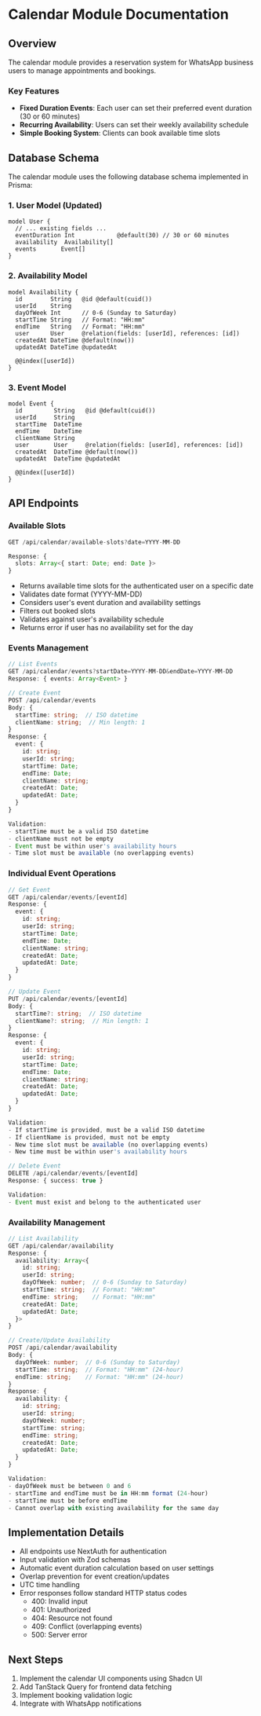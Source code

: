 # Calendar Module Documentation

## Overview
The calendar module provides a reservation system for WhatsApp business users to manage appointments and bookings.

### Key Features
- **Fixed Duration Events**: Each user can set their preferred event duration (30 or 60 minutes)
- **Recurring Availability**: Users can set their weekly availability schedule
- **Simple Booking System**: Clients can book available time slots

## Database Schema
The calendar module uses the following database schema implemented in Prisma:

### 1. User Model (Updated)
```prisma
model User {
  // ... existing fields ...
  eventDuration Int            @default(30) // 30 or 60 minutes
  availability  Availability[]
  events       Event[]
}
```

### 2. Availability Model
```prisma
model Availability {
  id        String   @id @default(cuid())
  userId    String
  dayOfWeek Int      // 0-6 (Sunday to Saturday)
  startTime String   // Format: "HH:mm"
  endTime   String   // Format: "HH:mm"
  user      User     @relation(fields: [userId], references: [id])
  createdAt DateTime @default(now())
  updatedAt DateTime @updatedAt

  @@index([userId])
}
```

### 3. Event Model
```prisma
model Event {
  id         String   @id @default(cuid())
  userId     String
  startTime  DateTime
  endTime    DateTime
  clientName String
  user       User     @relation(fields: [userId], references: [id])
  createdAt  DateTime @default(now())
  updatedAt  DateTime @updatedAt

  @@index([userId])
}
```

## API Endpoints

### Available Slots
```typescript
GET /api/calendar/available-slots?date=YYYY-MM-DD

Response: {
  slots: Array<{ start: Date; end: Date }>
}
```
- Returns available time slots for the authenticated user on a specific date
- Validates date format (YYYY-MM-DD)
- Considers user's event duration and availability settings
- Filters out booked slots
- Validates against user's availability schedule
- Returns error if user has no availability set for the day

### Events Management
```typescript
// List Events
GET /api/calendar/events?startDate=YYYY-MM-DD&endDate=YYYY-MM-DD
Response: { events: Array<Event> }

// Create Event
POST /api/calendar/events
Body: {
  startTime: string;  // ISO datetime
  clientName: string;  // Min length: 1
}
Response: { 
  event: {
    id: string;
    userId: string;
    startTime: Date;
    endTime: Date;
    clientName: string;
    createdAt: Date;
    updatedAt: Date;
  }
}

Validation:
- startTime must be a valid ISO datetime
- clientName must not be empty
- Event must be within user's availability hours
- Time slot must be available (no overlapping events)
```

### Individual Event Operations
```typescript
// Get Event
GET /api/calendar/events/[eventId]
Response: { 
  event: {
    id: string;
    userId: string;
    startTime: Date;
    endTime: Date;
    clientName: string;
    createdAt: Date;
    updatedAt: Date;
  }
}

// Update Event
PUT /api/calendar/events/[eventId]
Body: {
  startTime?: string;  // ISO datetime
  clientName?: string;  // Min length: 1
}
Response: { 
  event: {
    id: string;
    userId: string;
    startTime: Date;
    endTime: Date;
    clientName: string;
    createdAt: Date;
    updatedAt: Date;
  }
}

Validation:
- If startTime is provided, must be a valid ISO datetime
- If clientName is provided, must not be empty
- New time slot must be available (no overlapping events)
- New time must be within user's availability hours

// Delete Event
DELETE /api/calendar/events/[eventId]
Response: { success: true }

Validation:
- Event must exist and belong to the authenticated user
```

### Availability Management
```typescript
// List Availability
GET /api/calendar/availability
Response: {
  availability: Array<{
    id: string;
    userId: string;
    dayOfWeek: number;  // 0-6 (Sunday to Saturday)
    startTime: string;  // Format: "HH:mm"
    endTime: string;    // Format: "HH:mm"
    createdAt: Date;
    updatedAt: Date;
  }>
}

// Create/Update Availability
POST /api/calendar/availability
Body: {
  dayOfWeek: number;  // 0-6 (Sunday to Saturday)
  startTime: string;  // Format: "HH:mm" (24-hour)
  endTime: string;    // Format: "HH:mm" (24-hour)
}
Response: {
  availability: {
    id: string;
    userId: string;
    dayOfWeek: number;
    startTime: string;
    endTime: string;
    createdAt: Date;
    updatedAt: Date;
  }
}

Validation:
- dayOfWeek must be between 0 and 6
- startTime and endTime must be in HH:mm format (24-hour)
- startTime must be before endTime
- Cannot overlap with existing availability for the same day
```

## Implementation Details
- All endpoints use NextAuth for authentication
- Input validation with Zod schemas
- Automatic event duration calculation based on user settings
- Overlap prevention for event creation/updates
- UTC time handling
- Error responses follow standard HTTP status codes
  - 400: Invalid input
  - 401: Unauthorized
  - 404: Resource not found
  - 409: Conflict (overlapping events)
  - 500: Server error

## Next Steps
1. Implement the calendar UI components using Shadcn UI
2. Add TanStack Query for frontend data fetching
3. Implement booking validation logic
4. Integrate with WhatsApp notifications
